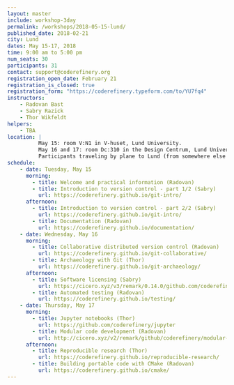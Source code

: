 ```yaml
---
layout: master
include: workshop-3day
permalink: /workshops/2018-05-15-lund/
published_date: 2018-02-21
city: Lund
dates: May 15-17, 2018
time: 9:00 am to 5:00 pm
num_seats: 30
participants: 31
contact: support@coderefinery.org
registration_open_date: February 21
registration_is_closed: true
registration_form: "https://coderefinery.typeform.com/to/YU7fq4"
instructors:
    - Radovan Bast
    - Sabry Razick
    - Thor Wikfeldt
helpers:
    - TBA
location: |
          May 15: room V:N1 in V-huset, Lund University.
          May 16 and 17: room Dc:310 in the Design Centrum, Lund University.
          Participants traveling by plane to Lund (from somewhere else than Stockholm) are recommended to <b>fly to Kastrup, Copenhagen</b>, and take the train from there to Lund.
schedule:
    - date: Tuesday, May 15
      morning:
        - title: Welcome and practical information (Radovan)
        - title: Introduction to version control - part 1/2 (Sabry)
          url: https://coderefinery.github.io/git-intro/
      afternoon:
        - title: Introduction to version control - part 2/2 (Sabry)
          url: https://coderefinery.github.io/git-intro/
        - title: Documentation (Radovan)
          url: https://coderefinery.github.io/documentation/
    - date: Wednesday, May 16
      morning:
        - title: Collaborative distributed version control (Radovan)
          url: https://coderefinery.github.io/git-collaborative/
        - title: Archaeology with Git (Thor)
          url: https://coderefinery.github.io/git-archaeology/
      afternoon:
        - title: Software licensing (Sabry)
          url: https://cicero.xyz/v3/remark/0.14.0/github.com/coderefinery/social-coding/master/talk.md
        - title: Automated testing (Radovan)
          url: https://coderefinery.github.io/testing/
    - date: Thursday, May 17
      morning:
        - title: Jupyter notebooks (Thor)
          url: https://github.com/coderefinery/jupyter
        - title: Modular code development (Radovan)
          url: http://cicero.xyz/v2/remark/github/coderefinery/modular-code-development/master/talk.md/
      afternoon:
        - title: Reproducible research (Thor)
          url: https://coderefinery.github.io/reproducible-research/
        - title: Building portable code with CMake (Radovan)
          url: https://coderefinery.github.io/cmake/
---
```

